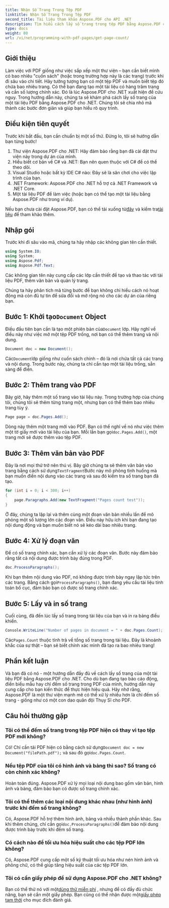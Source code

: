 ```yaml
---
title: Nhận Số Trang Trong Tệp PDF
linktitle: Nhận Số Trang Trong Tệp PDF
second_title: Tài liệu tham khảo Aspose.PDF cho API .NET
description: Tìm hiểu cách lấy số trang trong tệp PDF bằng Aspose.PDF cho .NET. Làm theo hướng dẫn từng bước của chúng tôi để có giải pháp đơn giản và hiệu quả.
type: docs
weight: 80
url: /vi/net/programming-with-pdf-pages/get-page-count/
---
```

## Giới thiệu

Làm việc với PDF giống như việc sắp xếp một thư viện – bạn cần biết mình có bao nhiêu "cuốn sách" (hoặc trong trường hợp này là các trang) trước khi đi sâu vào chi tiết. Hãy tưởng tượng bạn có một tệp PDF và muốn biết tệp đó chứa bao nhiêu trang. Có thể bạn đang tạo một tài liệu có hàng trăm trang và cần số lượng chính xác. Đó là lúc Aspose.PDF cho .NET xuất hiện để cứu nguy. Trong hướng dẫn này, chúng ta sẽ khám phá cách lấy số trang của một tài liệu PDF bằng Aspose.PDF cho .NET. Chúng tôi sẽ chia nhỏ mã thành các bước đơn giản và giúp bạn hiểu rõ quy trình.

## Điều kiện tiên quyết

Trước khi bắt đầu, bạn cần chuẩn bị một số thứ. Đừng lo, tôi sẽ hướng dẫn bạn từng bước!

1. Thư viện Aspose.PDF cho .NET: Hãy đảm bảo rằng bạn đã cài đặt thư viện này trong dự án của mình.
2. Hiểu biết cơ bản về C# và .NET: Bạn nên quen thuộc với C# để có thể theo dõi.
3. Visual Studio hoặc bất kỳ IDE C# nào: Đây sẽ là sân chơi cho việc lập trình của bạn.
4. .NET Framework: Aspose.PDF cho .NET hỗ trợ cả .NET Framework và .NET Core.
5. Một tài liệu PDF để làm việc (hoặc bạn có thể tạo một tài liệu bằng Aspose.PDF như trong ví dụ).

 Nếu bạn chưa cài đặt Aspose.PDF, bạn có thể tải xuống từ[đây](https://releases.aspose.com/pdf/net/) và kiểm tra[tài liệu](https://reference.aspose.com/pdf/net/) để tham khảo thêm.

## Nhập gói

Trước khi đi sâu vào mã, chúng ta hãy nhập các không gian tên cần thiết.

```csharp
using System.IO;
using System;
using Aspose.Pdf;
using Aspose.Pdf.Text;
```

Các không gian tên này cung cấp các lớp cần thiết để tạo và thao tác với tài liệu PDF, thêm văn bản và quản lý trang.

Chúng ta hãy phân tích mã từng bước để bạn không chỉ hiểu cách nó hoạt động mà còn đủ tự tin để sửa đổi và mở rộng nó cho các dự án của riêng bạn.

##  Bước 1: Khởi tạo`Document` Object

 Điều đầu tiên bạn cần là tạo một phiên bản của`Document` lớp. Hãy nghĩ về điều này như việc mở một tệp PDF trống, nơi bạn có thể thêm trang và nội dung.

```csharp
Document doc = new Document();
```

 Các`Document`lớp giống như cuốn sách chính – đó là nơi chứa tất cả các trang và nội dung. Trong bước này, chúng ta chỉ cần tạo một tài liệu trống, sẵn sàng để điền.

## Bước 2: Thêm trang vào PDF

Bây giờ, hãy thêm một số trang vào tài liệu này. Trong trường hợp của chúng tôi, chúng tôi sẽ thêm từng trang một, nhưng bạn có thể thêm bao nhiêu trang tùy ý.

```csharp
Page page = doc.Pages.Add();
```

 Dòng này thêm một trang mới vào PDF. Bạn có thể nghĩ về nó như việc thêm một tờ giấy mới vào tài liệu của bạn. Mỗi lần bạn gọi`doc.Pages.Add()`, một trang mới sẽ được thêm vào tệp PDF.

## Bước 3: Thêm văn bản vào PDF

 Đây là nơi mọi thứ trở nên thú vị. Bây giờ chúng ta sẽ thêm văn bản vào trang bằng cách sử dụng`TextFragment`Bước này mô phỏng tình huống mà bạn muốn điền nội dung vào các trang và sau đó kiểm tra số trang bạn đã tạo.

```csharp
for (int i = 0; i < 300; i++)
{
    page.Paragraphs.Add(new TextFragment("Pages count test"));
}
```

Ở đây, chúng ta lặp lại và thêm cùng một đoạn văn bản nhiều lần để mô phỏng một số lượng lớn các đoạn văn. Điều này hữu ích khi bạn đang tạo nội dung động và bạn muốn biết nó sẽ kéo dài bao nhiêu trang.

## Bước 4: Xử lý đoạn văn

Để có số trang chính xác, bạn cần xử lý các đoạn văn. Bước này đảm bảo rằng tất cả nội dung được trình bày đúng trong PDF.

```csharp
doc.ProcessParagraphs();
```

 Khi bạn thêm nội dung vào PDF, nó không được trình bày ngay lập tức trên các trang. Bằng cách gọi`ProcessParagraphs()`, bạn đang yêu cầu tài liệu tính toán bố cục, đảm bảo bạn có được số trang chính xác.

## Bước 5: Lấy và in số trang

Cuối cùng, đã đến lúc lấy số trang trong tài liệu của bạn và in ra bảng điều khiển.

```csharp
Console.WriteLine("Number of pages in document = " + doc.Pages.Count);
```

 Các`Pages.Count` thuộc tính trả về tổng số trang trong tài liệu. Đây là khoảnh khắc của sự thật – bạn sẽ biết chính xác mình đã tạo ra bao nhiêu trang!

## Phần kết luận

Và bạn đã có nó - một hướng dẫn đầy đủ về cách lấy số trang của một tài liệu PDF bằng Aspose.PDF cho .NET. Cho dù bạn đang tạo báo cáo động, điền biểu mẫu hay chỉ đếm số trang trong PDF của mình, hướng dẫn này cung cấp cho bạn kiến thức để thực hiện hiệu quả. Hãy nhớ rằng, Aspose.PDF là một thư viện mạnh mẽ có thể xử lý nhiều hơn là chỉ đếm số trang - giống như có một con dao quân đội Thụy Sĩ cho PDF.

## Câu hỏi thường gặp

### Tôi có thể đếm số trang trong tệp PDF hiện có thay vì tạo tệp PDF mới không?  
 Có! Chỉ cần tải PDF hiện có bằng cách sử dụng`Document doc = new Document("filePath.pdf");` và sau đó gọi`doc.Pages.Count`.

### Nếu tệp PDF của tôi có hình ảnh và bảng thì sao? Số trang có còn chính xác không?  
Hoàn toàn đúng. Aspose.PDF xử lý mọi loại nội dung bao gồm văn bản, hình ảnh và bảng, đảm bảo bạn có được số trang chính xác.

### Tôi có thể thêm các loại nội dung khác nhau (như hình ảnh) trước khi đếm số trang không?  
 Có, Aspose.PDF hỗ trợ thêm hình ảnh, bảng và nhiều thành phần khác. Sau khi thêm chúng, chỉ cần gọi`doc.ProcessParagraphs()`để đảm bảo nội dung được trình bày trước khi đếm số trang.

### Có cách nào để tối ưu hóa hiệu suất cho các tệp PDF lớn không?  
Có, Aspose.PDF cung cấp một số kỹ thuật tối ưu hóa như nén hình ảnh và phông chữ, có thể giúp tăng hiệu suất của các tệp PDF lớn.

### Tôi có cần giấy phép để sử dụng Aspose.PDF cho .NET không?  
 Bạn có thể thử nó với một[dùng thử miễn phí](https://releases.aspose.com/) , nhưng để có đầy đủ chức năng, bạn sẽ cần một giấy phép. Bạn cũng có thể nhận được một[giấy phép tạm thời](https://purchase.aspose.com/temporary-license/) cho mục đích đánh giá.